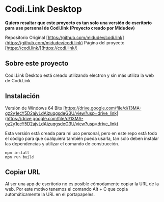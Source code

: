 # Codi.Link Desktop

**Quiero resaltar que este proyecto es tan solo una versión de escritorio para uso personal de Codi.link (Proyecto creado por Midudev)**

Repositorio Original [https://github.com/midudev/codi.link](https://github.com/midudev/codi.link)
Página del proyecto [https://codi.link/](https://codi.link/)

## Sobre este proyecto

Codi.Link Desktop está creado utilizando electron y sin más utiliza la web de Codi.Link

## Instalación

Versión de Windows 64 Bits [https://drive.google.com/file/d/13MA-gz2y1ecY5D2ajvLdAizuqgsdeG3U/view?usp=drive_link](https://drive.google.com/file/d/13MA-gz2y1ecY5D2ajvLdAizuqgsdeG3U/view?usp=drive_link)

Esta versión está creada para mi uso personal, pero en este repo está todo el código para que cualquiera también pueda usarla, tan solo deben instalar las dependencias y utilizar el comando de construcción.

```
npm install
npm run build
```

## Copiar URL

Al ser una app de escritorio no es posible cómodamente copiar la URL de la web. Por este motivo tenemos el comando Alt + C que copia automáticamente la URL en el portapapeles.
